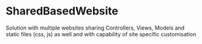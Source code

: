 # SharedBasedWebsite
Solution with multiple websites sharing Controllers, Views, Models and static files (css, js) as well and with capability of site specific customisation 
